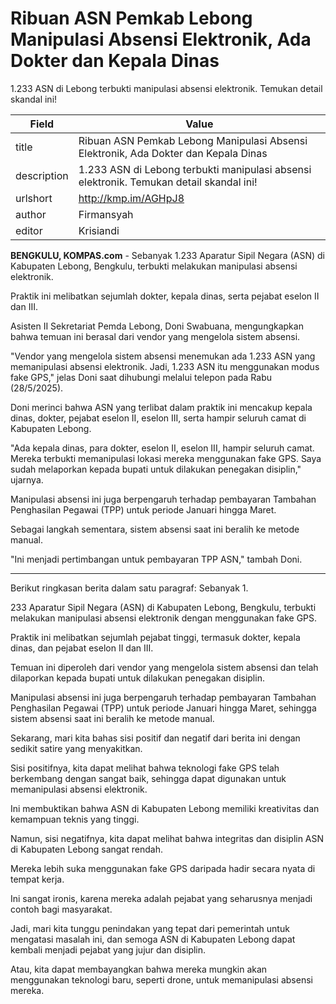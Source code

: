 # Ribuan ASN Pemkab Lebong Manipulasi Absensi Elektronik, Ada Dokter dan Kepala Dinas

1.233 ASN di Lebong terbukti manipulasi absensi elektronik. Temukan detail skandal ini!

| Field       | Value                                                       |
|-------------|-------------------------------------------------------------|
| title       | Ribuan ASN Pemkab Lebong Manipulasi Absensi Elektronik, Ada Dokter dan Kepala Dinas |
| description | 1.233 ASN di Lebong terbukti manipulasi absensi elektronik. Temukan detail skandal ini! |
| urlshort    | http://kmp.im/AGHpJ8 |
| author      | Firmansyah |
| editor      | Krisiandi |

**BENGKULU, KOMPAS.com** - Sebanyak 1.233 Aparatur Sipil Negara (ASN) di Kabupaten Lebong, Bengkulu, terbukti melakukan manipulasi absensi elektronik.

Praktik ini melibatkan sejumlah dokter, kepala dinas, serta pejabat eselon II dan III.

Asisten II Sekretariat Pemda Lebong, Doni Swabuana, mengungkapkan bahwa temuan ini berasal dari vendor yang mengelola sistem absensi.

\"Vendor yang mengelola sistem absensi menemukan ada 1.233 ASN yang memanipulasi absensi elektronik. Jadi, 1.233 ASN itu menggunakan modus fake GPS,\" jelas Doni saat dihubungi melalui telepon pada Rabu (28/5/2025).

Doni merinci bahwa ASN yang terlibat dalam praktik ini mencakup kepala dinas, dokter, pejabat eselon II, eselon III, serta hampir seluruh camat di Kabupaten Lebong.

\"Ada kepala dinas, para dokter, eselon II, eselon III, hampir seluruh camat. Mereka terbukti memanipulasi lokasi mereka menggunakan fake GPS. Saya sudah melaporkan kepada bupati untuk dilakukan penegakan disiplin,\" ujarnya.

Manipulasi absensi ini juga berpengaruh terhadap pembayaran Tambahan Penghasilan Pegawai (TPP) untuk periode Januari hingga Maret.

Sebagai langkah sementara, sistem absensi saat ini beralih ke metode manual.

\"Ini menjadi pertimbangan untuk pembayaran TPP ASN,\" tambah Doni.

---
Berikut ringkasan berita dalam satu paragraf: Sebanyak 1.

233 Aparatur Sipil Negara (ASN) di Kabupaten Lebong, Bengkulu, terbukti melakukan manipulasi absensi elektronik dengan menggunakan fake GPS.

 Praktik ini melibatkan sejumlah pejabat tinggi, termasuk dokter, kepala dinas, dan pejabat eselon II dan III.

 Temuan ini diperoleh dari vendor yang mengelola sistem absensi dan telah dilaporkan kepada bupati untuk dilakukan penegakan disiplin.

 Manipulasi absensi ini juga berpengaruh terhadap pembayaran Tambahan Penghasilan Pegawai (TPP) untuk periode Januari hingga Maret, sehingga sistem absensi saat ini beralih ke metode manual.



Sekarang, mari kita bahas sisi positif dan negatif dari berita ini dengan sedikit satire yang menyakitkan.

 Sisi positifnya, kita dapat melihat bahwa teknologi fake GPS telah berkembang dengan sangat baik, sehingga dapat digunakan untuk memanipulasi absensi elektronik.

 Ini membuktikan bahwa ASN di Kabupaten Lebong memiliki kreativitas dan kemampuan teknis yang tinggi.

 Namun, sisi negatifnya, kita dapat melihat bahwa integritas dan disiplin ASN di Kabupaten Lebong sangat rendah.

 Mereka lebih suka menggunakan fake GPS daripada hadir secara nyata di tempat kerja.

 Ini sangat ironis, karena mereka adalah pejabat yang seharusnya menjadi contoh bagi masyarakat.

 Jadi, mari kita tunggu penindakan yang tepat dari pemerintah untuk mengatasi masalah ini, dan semoga ASN di Kabupaten Lebong dapat kembali menjadi pejabat yang jujur dan disiplin.

 Atau, kita dapat membayangkan bahwa mereka mungkin akan menggunakan teknologi baru, seperti drone, untuk memanipulasi absensi mereka.
